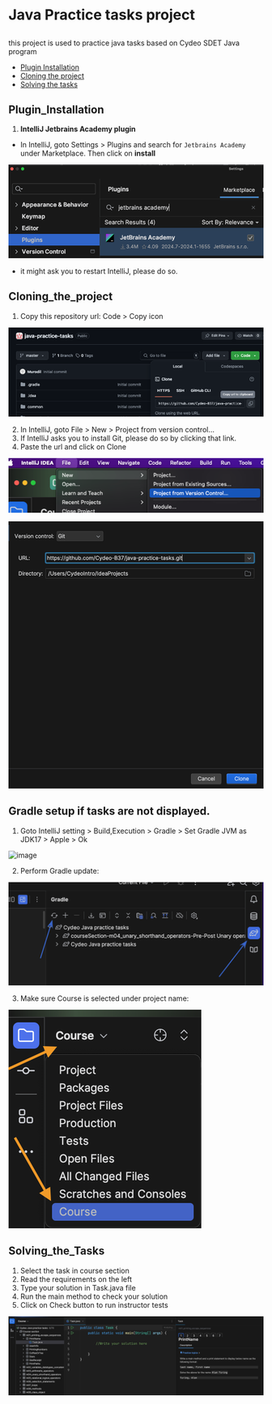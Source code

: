 
# Java Practice tasks project

## 
this project is used to practice java tasks based on Cydeo SDET Java program

- [Plugin Installation](#plugin_installation)
- [Cloning the project](#Cloning_the_project)
- [Solving the tasks](#solving_the_tasks)

## Plugin_Installation

1. **IntelliJ Jetbrains Academy plugin**

- In IntelliJ, goto Settings > Plugins and search for `Jetbrains Academy` under Marketplace. Then click on **install**

![plugin .png](common/src/main/resources/images/plugin.png)

- it might ask you to restart IntelliJ, please do so.

## Cloning_the_project

1. Copy this repository url: Code > Copy icon

![url.png](common/src/main/resources/images/url.png)

2. In IntelliJ, goto File > New > Project from version control...
3. If IntelliJ asks you to install Git, please do so by clicking that link.
4. Paste the url and click on Clone

![clone.png](common/src/main/resources/images/clone.png)

![enter_url.png](common/src/main/resources/images/enter_url.png)

## Gradle setup if tasks are not displayed.

1) Goto IntelliJ setting > Build,Execution > Gradle > Set Gradle JVM as JDK17 > Apple > Ok

![image](https://github.com/user-attachments/assets/981440cc-17f8-4a38-96f9-9453b9284a27)

2) Perform Gradle update:

![update.png](common/src/main/resources/images/update.png)

3) Make sure Course is selected under project name:

![course_selection.png](common/src/main/resources/images/course_selection.png)

## Solving_the_Tasks

1) Select the task in course section
2) Read the requirements on the left
3) Type your solution in Task.java file
4) Run the main method to check your solution
5) Click on Check button to run instructor tests

![solve_task.png](common/src/main/resources/images/solve_task.png)

